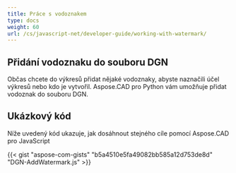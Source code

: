 ```yaml
---
title: Práce s vodoznakem
type: docs
weight: 60
url: /cs/javascript-net/developer-guide/working-with-watermark/
---
```


## **Přidání vodoznaku do souboru DGN**

Občas chcete do výkresů přidat nějaké vodoznaky, abyste naznačili účel výkresů nebo kdo je vytvořil. Aspose.CAD pro Python vám umožňuje přidat vodoznak do souboru DGN.

## Ukázkový kód

Níže uvedený kód ukazuje, jak dosáhnout stejného cíle pomocí Aspose.CAD pro JavaScript

{{< gist "aspose-com-gists" "b5a4510e5fa49082bb585a12d753de8d" "DGN-AddWatermark.js" >}}
